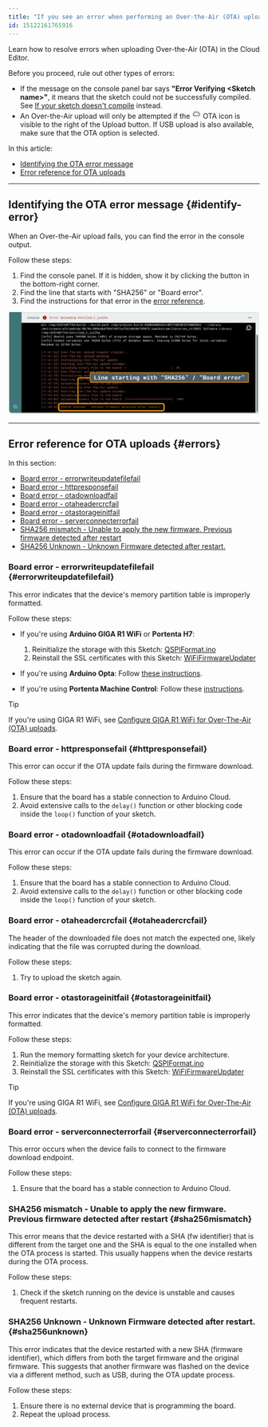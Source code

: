 ```yaml
---
title: "If you see an error when performing an Over-the-Air (OTA) upload"
id: 15122161765916
---
```


Learn how to resolve errors when uploading Over-the-Air (OTA) in the Cloud Editor.

Before you proceed, rule out other types of errors:

* If the message on the console panel bar says **"Error Verifying \<Sketch name\>"**, it means that the sketch could not be successfully compiled. See [If your sketch doesn't compile](https://support.arduino.cc/hc/en-us/articles/4402764401554-If-your-sketch-doesn-t-compile) instead.
* An Over-the-Air upload will only be attempted if the ![OTA symbol](img/symbol_ota.png) OTA icon is visible to the right of the Upload button. If USB upload is also available, make sure that the OTA option is selected.

In this article:

* [Identifying the OTA error message](#identify-error)
* [Error reference for OTA uploads](#errors)

---

## Identifying the OTA error message {#identify-error}

When an Over-the-Air upload fails, you can find the error in the console output.

Follow these steps:

1. Find the console panel. If it is hidden, show it by clicking the button in the bottom-right corner.
2. Find the line that starts with "SHA256" or "Board error".
3. Find the instructions for that error in the [error reference](#errors).

<img src="img/ota-error-sha.png" width=800px/>

---

## Error reference for OTA uploads {#errors}

In this section:

* [Board error - errorwriteupdatefilefail](#errorwriteupdatefilefail)
* [Board error - httpresponsefail](#httpresponsefail)
* [Board error - otadownloadfail](#otadownloadfail)
* [Board error - otaheadercrcfail](#otaheadercrcfail)
* [Board error - otastorageinitfail](#otastorageinitfail)
* [Board error - serverconnecterrorfail](#serverconnecterrorfail)
* [SHA256 mismatch - Unable to apply the new firmware. Previous firmware detected after restart](#sha256mismatch)
* [SHA256 Unknown - Unknown Firmware detected after restart.](#sha256unknown)

### Board error - errorwriteupdatefilefail {#errorwriteupdatefilefail}

This error indicates that the device's memory partition table is improperly formatted.

Follow these steps:

* If you're using **Arduino GIGA R1 WiFi** or **Portenta H7**:
  1. Reinitialize the storage with this Sketch: [QSPIFormat.ino](https://github.com/arduino/ArduinoCore-mbed/blob/main/libraries/STM32H747_System/examples/QSPIFormat/QSPIFormat.ino)
  1. Reinstall the SSL certificates with this Sketch: [WiFiFirmwareUpdater](https://github.com/arduino/ArduinoCore-mbed/tree/main/libraries/STM32H747_System/examples/WiFiFirmwareUpdater)

* If you're using **Arduino Opta**: Follow [these instructions](https://docs.arduino.cc/tutorials/opta/memory-partitioning/#partitioning-the-memory-of-an-opta).
* If you're using  **Portenta Machine Control**: Follow these [instructions](https://docs.arduino.cc/tutorials/opta/memory-partitioning/#partitioning-the-memory-of-a-portenta-machine-control).

> [!TIP]
> If you're using GIGA R1 WiFi, see [Configure GIGA R1 WiFi for Over-The-Air (OTA) uploads](https://support.arduino.cc/hc/en-us/articles/12370721200540-Configure-GIGA-R1-WiFi-for-Over-The-Air-OTA-uploads).

### Board error - httpresponsefail {#httpresponsefail}

This error can occur if the OTA update fails during the firmware download.

Follow these steps:

1. Ensure that the board has a stable connection to Arduino Cloud.
1. Avoid extensive calls to the `delay()` function or other blocking code inside the `loop()` function of your sketch.

### Board error - otadownloadfail {#otadownloadfail}

This error can occur if the OTA update fails during the firmware download.

Follow these steps:

1. Ensure that the board has a stable connection to Arduino Cloud.
1. Avoid extensive calls to the `delay()` function or other blocking code inside the `loop()` function of your sketch.

### Board error - otaheadercrcfail {#otaheadercrcfail}

The header of the downloaded file does not match the expected one, likely indicating that the file was corrupted during the download.

Follow these steps:

1. Try to upload the sketch again.

### Board error - otastorageinitfail {#otastorageinitfail}

This error indicates that the device's memory partition table is improperly formatted.

Follow these steps:

1. Run the memory formatting sketch for your device architecture.
1. Reinitialize the storage with this Sketch: [QSPIFormat.ino](https://github.com/arduino/ArduinoCore-mbed/blob/main/libraries/STM32H747_System/examples/QSPIFormat/QSPIFormat.ino)
1. Reinstall the SSL certificates with this Sketch: [WiFiFirmwareUpdater](https://github.com/arduino/ArduinoCore-mbed/tree/main/libraries/STM32H747_System/examples/WiFiFirmwareUpdater)

> [!TIP]
> If you're using GIGA R1 WiFi, see [Configure GIGA R1 WiFi for Over-The-Air (OTA) uploads](https://support.arduino.cc/hc/en-us/articles/12370721200540-Configure-GIGA-R1-WiFi-for-Over-The-Air-OTA-uploads).

### Board error - serverconnecterrorfail {#serverconnecterrorfail}

This error occurs when the device fails to connect to the firmware download endpoint.

Follow these steps:

1. Ensure that the board has a stable connection to Arduino Cloud.

### SHA256 mismatch - Unable to apply the new firmware. Previous firmware detected after restart {#sha256mismatch}

This error means that the device restarted with a SHA (fw identifier) that is different from the target one and the SHA is equal to the one installed when the OTA process is started. This usually happens when the device restarts during the OTA process.

Follow these steps:

1. Check if the sketch running on the device is unstable and causes frequent restarts.

### SHA256 Unknown - Unknown Firmware detected after restart. {#sha256unknown}

This error indicates that the device restarted with a new SHA (firmware identifier), which differs from both the target firmware and the original firmware. This suggests that another firmware was flashed on the device via a different method, such as USB, during the OTA update process.

Follow these steps:

1. Ensure there is no external device that is programming the board.
1. Repeat the upload process.

<!-- markdownlint-disable-file HC001 -->
